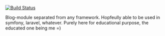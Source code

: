 [![Build Status](https://travis-ci.org/flijten/blog.svg?branch=master)](https://travis-ci.org/flijten/blog)

Blog-module separated from any framework. Hopfeully able to be used
in symfony, laravel, whatever. Purely here for educational purpose, 
the educated one being me =)
